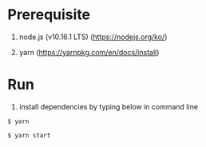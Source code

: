 # Prerequisite

1. node.js (v10.16.1 LTS) (https://nodejs.org/ko/)

2. yarn (https://yarnpkg.com/en/docs/install)

# Run

1. install dependencies by typing below in command line

```
$ yarn

$ yarn start
```